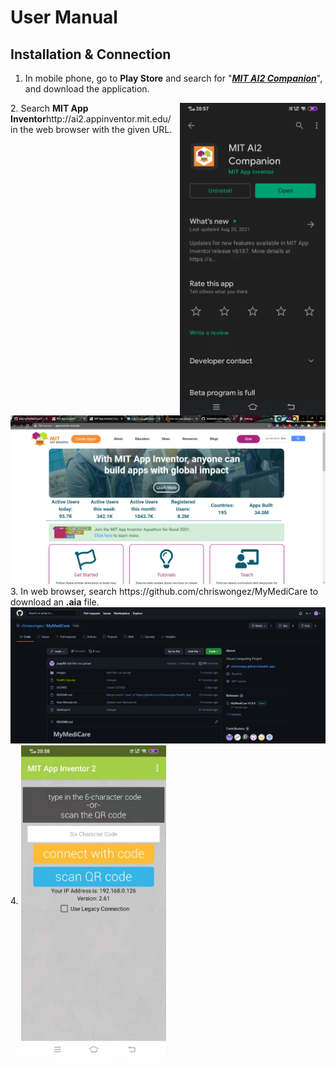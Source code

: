 # User Manual
## Installation & Connection
1. In mobile phone, go to <b>Play Store</b> and search for "<u><i><b>MIT AI2 Companion</b></i></u>", and download the application.
<p align="center">
<img src="/images/mit1.jpg" align="right" height="500" />
</p>
2. Search <b>MIT App Inventor</b>http://ai2.appinventor.mit.edu/ in the web browser with the given URL.
<img src="/images/mit3.png" width="900"/>
3. In web browser, search https://github.com/chriswongez/MyMediCare to download an <b>.aia</b> file.
<img src="/images/mit4.png" width="900"/>
4. 
<img align="center" src="/images/mit2.jpg" height="500" />

